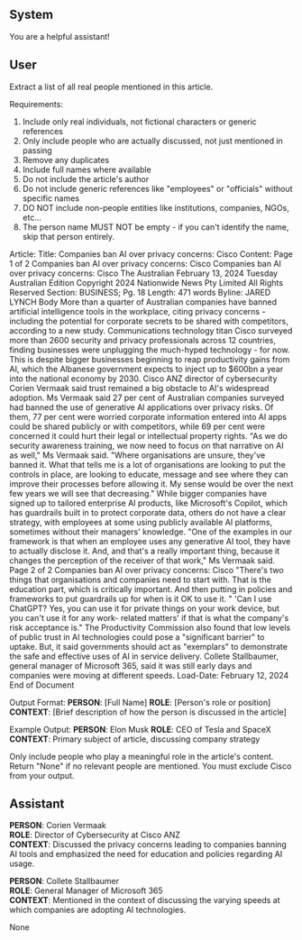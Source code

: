 ## System

You are a helpful assistant!

## User


Extract a list of all real people mentioned in this article.

Requirements:
1. Include only real individuals, not fictional characters or generic references
2. Only include people who are actually discussed, not just mentioned in passing
3. Remove any duplicates
4. Include full names where available
5. Do not include the article's author
6. Do not include generic references like "employees" or "officials" without specific names
7. DO NOT include non-people entities like institutions, companies, NGOs, etc...
8. The person name MUST NOT be empty - if you can't identify the name, skip that person entirely.

Article:
Title: Companies ban AI over privacy concerns: Cisco
Content: Page 1 of 2
Companies ban AI over privacy concerns: Cisco
Companies ban AI over privacy concerns: Cisco
The Australian
February 13, 2024 Tuesday
Australian Edition
Copyright 2024 Nationwide News Pty Limited All Rights Reserved
Section: BUSINESS; Pg. 18
Length: 471 words
Byline: JARED LYNCH
Body
More than a quarter of Australian companies have banned artificial intelligence tools in the workplace, citing privacy 
concerns - including the potential for corporate secrets to be shared with competitors, according to a new study.
Communications technology titan Cisco surveyed more than 2600 security and privacy professionals across 12 
countries, finding businesses were unplugging the much-hyped technology - for now.
This is despite bigger businesses beginning to reap productivity gains from AI, which the Albanese government 
expects to inject up to $600bn a year into the national economy by 2030.
Cisco ANZ director of cybersecurity Corien Vermaak said trust remained a big obstacle to AI's widespread 
adoption.
Ms Vermaak said 27 per cent of Australian companies surveyed had banned the use of generative AI applications 
over privacy risks. Of them, 77 per cent were worried corporate information entered into AI apps could be shared 
publicly or with competitors, while 69 per cent were concerned it could hurt their legal or intellectual property rights.
"As we do security awareness training, we now need to focus on that narrative on AI as well," Ms Vermaak said.
"Where organisations are unsure, they've banned it. What that tells me is a lot of organisations are looking to put 
the controls in place, are looking to educate, message and see where they can improve their processes before 
allowing it. My sense would be over the next few years we will see that decreasing." While bigger companies have 
signed up to tailored enterprise AI products, like Microsoft's Copilot, which has guardrails built in to protect 
corporate data, others do not have a clear strategy, with employees at some using publicly available AI platforms, 
sometimes without their managers' knowledge.
"One of the examples in our framework is that when an employee uses any generative AI tool, they have to actually 
disclose it. And, and that's a really important thing, because it changes the perception of the receiver of that work," 
Ms Vermaak said.
Page 2 of 2
Companies ban AI over privacy concerns: Cisco
"There's two things that organisations and companies need to start with. That is the education part, which is 
critically important. And then putting in policies and frameworks to put guardrails up for when is it OK to use it.
" 'Can I use ChatGPT? Yes, you can use it for private things on your work device, but you can't use it for any work-
related matters' if that is what the company's risk acceptance is." The Productivity Commission also found that low 
levels of public trust in AI technologies could pose a "significant barrier" to uptake. But, it said governments should 
act as "exemplars" to demonstrate the safe and effective uses of AI in service delivery. Collete Stallbaumer, general 
manager of Microsoft 365, said it was still early days and companies were moving at different speeds.
Load-Date: February 12, 2024
End of Document

Output Format:
**PERSON**: [Full Name]
**ROLE**: [Person's role or position]
**CONTEXT**: [Brief description of how the person is discussed in the article]

Example Output:
**PERSON**: Elon Musk
**ROLE**: CEO of Tesla and SpaceX
**CONTEXT**: Primary subject of article, discussing company strategy

Only include people who play a meaningful role in the article's content. Return "None" if no relevant people are mentioned.
You must exclude Cisco from your output.


## Assistant

**PERSON**: Corien Vermaak  
**ROLE**: Director of Cybersecurity at Cisco ANZ  
**CONTEXT**: Discussed the privacy concerns leading to companies banning AI tools and emphasized the need for education and policies regarding AI usage.  

**PERSON**: Collete Stallbaumer  
**ROLE**: General Manager of Microsoft 365  
**CONTEXT**: Mentioned in the context of discussing the varying speeds at which companies are adopting AI technologies.  

None

